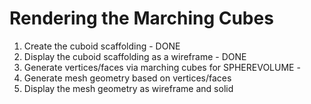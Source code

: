 # Rendering the Marching Cubes

1. Create the cuboid scaffolding - DONE
2. Display the cuboid scaffolding as a wireframe - DONE
3. Generate vertices/faces via marching cubes for SPHEREVOLUME - 
4. Generate mesh geometry based on vertices/faces
5. Display the mesh geometry as wireframe and solid
